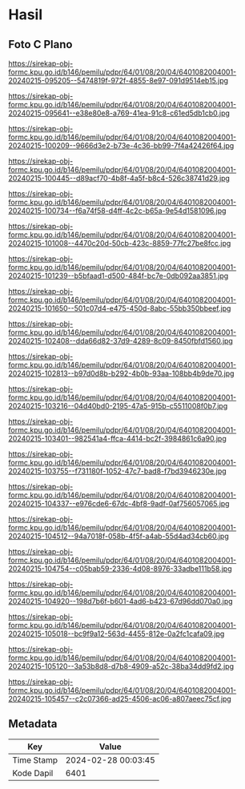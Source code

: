 # Hasil

## Foto C Plano

https://sirekap-obj-formc.kpu.go.id/b146/pemilu/pdpr/64/01/08/20/04/6401082004001-20240215-095205--5474819f-972f-4855-8e97-091d9514eb15.jpg

https://sirekap-obj-formc.kpu.go.id/b146/pemilu/pdpr/64/01/08/20/04/6401082004001-20240215-095641--e38e80e8-a769-41ea-91c8-c61ed5db1cb0.jpg

https://sirekap-obj-formc.kpu.go.id/b146/pemilu/pdpr/64/01/08/20/04/6401082004001-20240215-100209--9666d3e2-b73e-4c36-bb99-7f4a42426f64.jpg

https://sirekap-obj-formc.kpu.go.id/b146/pemilu/pdpr/64/01/08/20/04/6401082004001-20240215-100445--d89acf70-4b8f-4a5f-b8c4-526c38741d29.jpg

https://sirekap-obj-formc.kpu.go.id/b146/pemilu/pdpr/64/01/08/20/04/6401082004001-20240215-100734--f6a74f58-d4ff-4c2c-b65a-9e54d1581096.jpg

https://sirekap-obj-formc.kpu.go.id/b146/pemilu/pdpr/64/01/08/20/04/6401082004001-20240215-101008--4470c20d-50cb-423c-8859-77fc27be8fcc.jpg

https://sirekap-obj-formc.kpu.go.id/b146/pemilu/pdpr/64/01/08/20/04/6401082004001-20240215-101239--b5bfaad1-d500-484f-bc7e-0db092aa3851.jpg

https://sirekap-obj-formc.kpu.go.id/b146/pemilu/pdpr/64/01/08/20/04/6401082004001-20240215-101650--501c07d4-e475-450d-8abc-55bb350bbeef.jpg

https://sirekap-obj-formc.kpu.go.id/b146/pemilu/pdpr/64/01/08/20/04/6401082004001-20240215-102408--dda66d82-37d9-4289-8c09-8450fbfd1560.jpg

https://sirekap-obj-formc.kpu.go.id/b146/pemilu/pdpr/64/01/08/20/04/6401082004001-20240215-102813--b97d0d8b-b292-4b0b-93aa-108bb4b9de70.jpg

https://sirekap-obj-formc.kpu.go.id/b146/pemilu/pdpr/64/01/08/20/04/6401082004001-20240215-103216--04d40bd0-2195-47a5-915b-c5511008f0b7.jpg

https://sirekap-obj-formc.kpu.go.id/b146/pemilu/pdpr/64/01/08/20/04/6401082004001-20240215-103401--982541a4-ffca-4414-bc2f-3984861c6a90.jpg

https://sirekap-obj-formc.kpu.go.id/b146/pemilu/pdpr/64/01/08/20/04/6401082004001-20240215-103755--f731180f-1052-47c7-bad8-f7bd3946230e.jpg

https://sirekap-obj-formc.kpu.go.id/b146/pemilu/pdpr/64/01/08/20/04/6401082004001-20240215-104337--e976cde6-67dc-4bf8-9adf-0af756057065.jpg

https://sirekap-obj-formc.kpu.go.id/b146/pemilu/pdpr/64/01/08/20/04/6401082004001-20240215-104512--94a7018f-058b-4f5f-a4ab-55d4ad34cb60.jpg

https://sirekap-obj-formc.kpu.go.id/b146/pemilu/pdpr/64/01/08/20/04/6401082004001-20240215-104754--c05bab59-2336-4d08-8976-33adbe111b58.jpg

https://sirekap-obj-formc.kpu.go.id/b146/pemilu/pdpr/64/01/08/20/04/6401082004001-20240215-104920--198d7b6f-b601-4ad6-b423-67d96dd070a0.jpg

https://sirekap-obj-formc.kpu.go.id/b146/pemilu/pdpr/64/01/08/20/04/6401082004001-20240215-105018--bc9f9a12-563d-4455-812e-0a2fc1cafa09.jpg

https://sirekap-obj-formc.kpu.go.id/b146/pemilu/pdpr/64/01/08/20/04/6401082004001-20240215-105120--3a53b8d8-d7b8-4909-a52c-38ba34dd9fd2.jpg

https://sirekap-obj-formc.kpu.go.id/b146/pemilu/pdpr/64/01/08/20/04/6401082004001-20240215-105457--c2c07366-ad25-4506-ac06-a807aeec75cf.jpg


## Metadata

| Key        | Value               |
| ---------- | ------------------- |
| Time Stamp | 2024-02-28 00:03:45 |
| Kode Dapil | 6401                |



